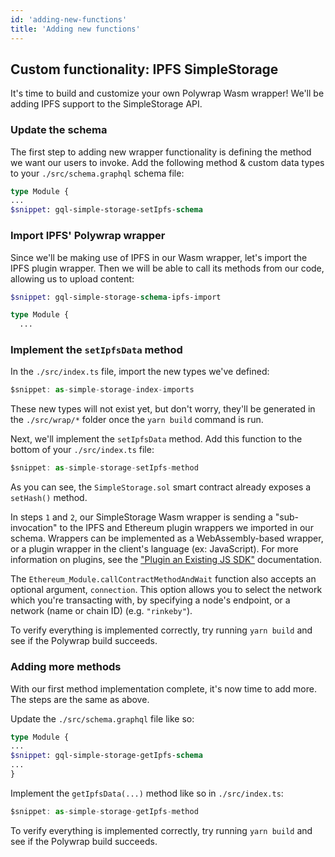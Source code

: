 ```yaml
---
id: 'adding-new-functions'
title: 'Adding new functions'
---
```


## **Custom functionality: IPFS SimpleStorage**

It's time to build and customize your own Polywrap Wasm wrapper! We'll be adding IPFS support to the SimpleStorage API.

### **Update the schema**

The first step to adding new wrapper functionality is defining the method we want our users to invoke. Add the following method & custom data types to your `./src/schema.graphql` schema file:

```graphql title="./src/schema.graphql"
type Module {
...
$snippet: gql-simple-storage-setIpfs-schema
```

### **Import IPFS' Polywrap wrapper**

Since we'll be making use of IPFS in our Wasm wrapper, let's import the IPFS plugin wrapper. Then we will be able to call its methods from our code, allowing us to upload content:

```graphql title="./src/schema.graphql"
$snippet: gql-simple-storage-schema-ipfs-import

type Module {
  ...
```

### **Implement the `setIpfsData` method**

In the `./src/index.ts` file, import the new types we've defined:

```typescript title="./src/index.ts"
$snippet: as-simple-storage-index-imports
```

These new types will not exist yet, but don't worry, they'll be generated in the `./src/wrap/*` folder once the `yarn build` command is run.

Next, we'll implement the `setIpfsData` method. Add this function to the bottom of your `./src/index.ts` file:

```typescript title="./src/index.ts"
$snippet: as-simple-storage-setIpfs-method
```

As you can see, the `SimpleStorage.sol` smart contract already exposes a `setHash()` method.

In steps `1` and `2`, our SimpleStorage Wasm wrapper is sending a "sub-invocation" to the IPFS and Ethereum plugin wrappers we imported in our schema. Wrappers can be implemented as a WebAssembly-based wrapper, or a plugin wrapper in the client's language (ex: JavaScript). For more information on plugins, see the ["Plugin an Existing JS SDK"](/quick-start/create-plugin-wrappers/create-js-plugin) documentation.

The `Ethereum_Module.callContractMethodAndWait` function also accepts an optional argument, `connection`. This option allows you to select the network which you're transacting with, by specifying a node's endpoint, or a network (name or chain ID) (e.g. `"rinkeby"`).

To verify everything is implemented correctly, try running `yarn build` and see if the Polywrap build succeeds.

### **Adding more methods**

With our first method implementation complete, it's now time to add more. The steps are the same as above.

Update the `./src/schema.graphql` file like so:

```graphql title="./src/schema.graphql"
type Module {
...
$snippet: gql-simple-storage-getIpfs-schema
...
}
```

Implement the `getIpfsData(...)` method like so in `./src/index.ts`:

```typescript title="./src/index.ts"
$snippet: as-simple-storage-getIpfs-method
```

To verify everything is implemented correctly, try running `yarn build` and see if the Polywrap build succeeds.
